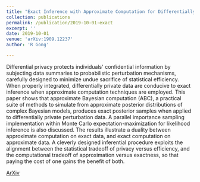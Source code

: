 ```yaml
---
title: "Exact Inference with Approximate Computation for Differentially Private Data via Perturbations"
collection: publications
permalink: /publication/2019-10-01-exact
excerpt: ''
date: 2019-10-01
venue: 'arXiv:1909.12237'
author: 'R Gong'

---
```


Differential privacy protects individuals' confidential information by subjecting data summaries to probabilistic perturbation mechanisms, carefully designed to minimize undue sacrifice of statistical efficiency. When properly integrated, differentially private data are conducive to exact inference when approximate computation techniques are employed. This paper shows that approximate Bayesian computation (ABC), a practical suite of methods to simulate from approximate posterior distributions of complex Bayesian models, produces exact posterior samples when applied to differentially private perturbation data. A parallel importance sampling implementation within Monte Carlo expectation-maximization for likelihood inference is also discussed. The results illustrate a duality between approximate computation on exact data, and exact computation on approximate data. A cleverly designed inferential procedure exploits the alignment between the statistical tradeoff of privacy versus efficiency, and the computational tradeoff of approximation versus exactness, so that paying the cost of one gains the benefit of both.

[ArXiv](https://arxiv.org/abs/1909.12237)
